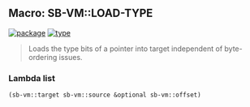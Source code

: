 ## Macro: SB-VM::LOAD-TYPE
[![package](https://img.shields.io/badge/Package-SB--VM-5f9ea0.svg?style=social&colorA=999999)](../) [![type](https://img.shields.io/badge/Type-Macro-5f9ea0.svg?style=social&colorA=999999)](../#macro) 

> Loads the type bits of a pointer into target independent of
> byte-ordering issues.

### Lambda list
```cl
(sb-vm::target sb-vm::source &optional sb-vm::offset)
```
